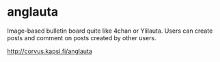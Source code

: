 anglauta
========
Image-based bulletin board quite like 4chan or Ylilauta. Users can create posts and comment on posts created by other users.

http://corvus.kapsi.fi/anglauta
